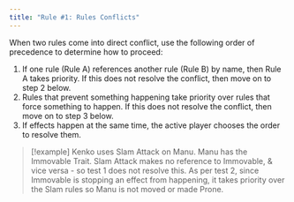 ```yaml
---
title: "Rule #1: Rules Conflicts"
---
```

When two rules come into direct conflict, use the following order of precedence to determine how to proceed:
1.	If one rule (Rule A) references another rule (Rule B) by name, then Rule A takes priority. If this does not resolve the conflict, then move on to step 2 below.
2.	Rules that prevent something happening take priority over rules that force something to happen. If this does not resolve the conflict, then move on to step 3 below.
3.	If effects happen at the same time, the active player chooses the order to resolve them.

> [!example]
> Kenko uses Slam Attack on Manu.
> Manu has the Immovable Trait.
> Slam Attack makes no reference to Immovable, & vice versa - so test 1 does not resolve this.
> As per test 2, since Immovable is stopping an effect from happening, it takes priority over the Slam rules so Manu is not moved or made Prone.

